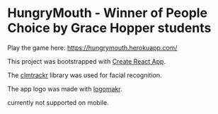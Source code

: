 # HungryMouth - Winner of People Choice by Grace Hopper students
Play the game here: https://hungrymouth.herokuapp.com/

This project was bootstrapped with [Create React App](https://github.com/facebookincubator/create-react-app).

The [clmtrackr](https://github.com/auduno/clmtrackr) library was used for facial recognition.

The app logo was made with [logomakr](https://logomakr.com/).

currently not supported on mobile.


